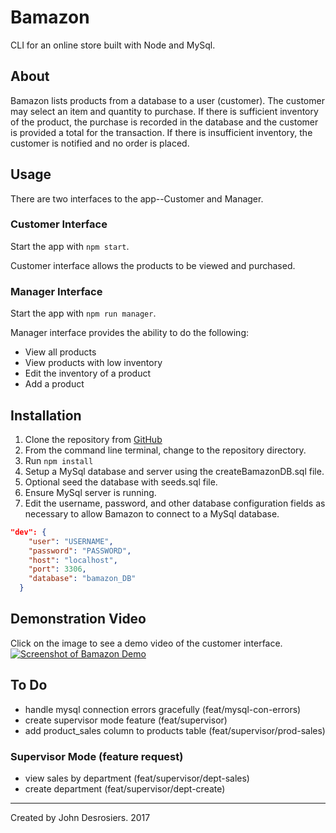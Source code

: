 # Bamazon
CLI for an online store built with Node and MySql.

## About
Bamazon lists products from a database to a user (customer). The customer may select an item and quantity to purchase. If there is sufficient inventory of the product, the purchase is recorded in the database and the customer is provided a total for the transaction. If there is insufficient inventory, the customer is notified and no order is placed.

## Usage
There are two interfaces to the app--Customer and Manager.

### Customer Interface
Start the app with `npm start`.

Customer interface allows the products to be viewed and purchased.

### Manager Interface
Start the app with `npm run manager`.

Manager interface provides the ability to do the following:
* View all products
* View products with low inventory
* Edit the inventory of a product
* Add a product

## Installation
1. Clone the repository from [GitHub](https://github.com/median-man/Bamazon)
2. From the command line terminal, change to the repository directory.
3. Run `npm install`
4. Setup a MySql database and server using the createBamazonDB.sql file.
5. Optional seed the database with seeds.sql file.
6. Ensure MySql server is running.
7. Edit the username, password, and other database configuration fields as necessary to allow
Bamazon to connect to a MySql database.
```json
"dev": {
    "user": "USERNAME",
    "password": "PASSWORD",
    "host": "localhost",
    "port": 3306,
    "database": "bamazon_DB"
  }
```

## Demonstration Video
Click on the image to see a demo video of the customer interface.
[![Screenshot of Bamazon Demo](http://img.youtube.com/vi/oivuUEn2sls/0.jpg)](http://www.youtube.com/watch?v=oivuUEn2sls)

## To Do
* handle mysql connection errors gracefully (feat/mysql-con-errors)
* create supervisor mode feature (feat/supervisor)
* add product_sales column to products table (feat/supervisor/prod-sales)

### Supervisor Mode (feature request)
* view sales by department (feat/supervisor/dept-sales)
* create department (feat/supervisor/dept-create)

---
Created by John Desrosiers. 2017
